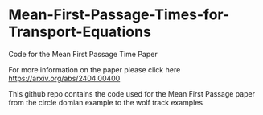 # Mean-First-Passage-Times-for-Transport-Equations
Code for the Mean First Passage Time Paper 

For more information on the paper please click here https://arxiv.org/abs/2404.00400

This github repo contains the code used for the Mean First Passage paper from the circle domian example to the wolf track examples 


